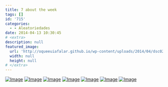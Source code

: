 ```yaml
---
title: 7 about the week
tags: []
id: '715'
categories:
  - - Aleatoriedades
date: 2014-04-13 10:30:45
# <extra>
description: null
featured_image: 
  url: 'http://oqueeuiafalar.github.io/wp-content/uploads/2014/04/dsc02495.jpg?w=650'
  width: null
  height: null
# </extra>
---
```


[![Image](http://162.243.62.160/wp-content/uploads/2014/04/dsc02495.jpg?w=650)](http://162.243.62.160/wp-content/uploads/2014/04/dsc02495.jpg) [![Image](http://162.243.62.160/wp-content/uploads/2014/04/dsc02544.jpg?w=650)](http://162.243.62.160/wp-content/uploads/2014/04/dsc02544.jpg) [![Image](http://162.243.62.160/wp-content/uploads/2014/04/dsc02548.jpg?w=650)](http://162.243.62.160/wp-content/uploads/2014/04/dsc02548.jpg) [![Image](http://162.243.62.160/wp-content/uploads/2014/04/dsc02498.jpg?w=650)](http://162.243.62.160/wp-content/uploads/2014/04/dsc02498.jpg) [![Image](http://162.243.62.160/wp-content/uploads/2014/04/dsc02494.jpg?w=650)](http://162.243.62.160/wp-content/uploads/2014/04/dsc02494.jpg) [![Image](http://162.243.62.160/wp-content/uploads/2014/04/dsc02445.jpg?w=650)](http://162.243.62.160/wp-content/uploads/2014/04/dsc02445.jpg) [![Image](http://162.243.62.160/wp-content/uploads/2014/04/dsc02500.jpg?w=650)](http://162.243.62.160/wp-content/uploads/2014/04/dsc02500.jpg)
